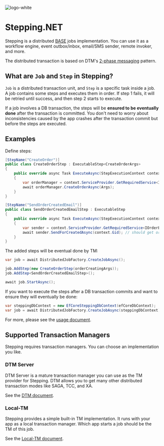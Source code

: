 ![logo-white](https://user-images.githubusercontent.com/30018771/178152345-49f6e952-d8f9-4999-96ac-682ff81641e0.png)

# Stepping.NET
Stepping is a distributed [BASE](https://en.wikipedia.org/wiki/Eventual_consistency) jobs implementation. You can use it as a workflow engine, event outbox/inbox, email/SMS sender, remote invoker, and more. 

The distributed transaction is based on DTM's [2-phase messaging](https://en.dtm.pub/practice/msg.html) pattern.

## What are `Job` and `Step` in Stepping?

`Job` is a distributed transaction unit, and `Step` is a specific task inside a job. A job contains some steps and executes them in order. If step 1 fails, it will be retried until success, and then step 2 starts to execute.

If a job involves a DB transaction, the steps will be **ensured to be eventually done** after the transaction is committed. You don't need to worry about inconsistencies caused by the app crashes after the transaction commit but before the steps are executed.

## Examples

Define steps:
```csharp
[StepName("CreateOrder")]
public class CreateOrderStep : ExecutableStep<CreateOrderArgs>
{
    public override async Task ExecuteAsync(StepExecutionContext context)
    {
        var orderManager = context.ServiceProvider.GetRequiredService<IOrderManager>();
        await orderManager.CreateOrderAsync(Args);
    }
}

[StepName("SendOrderCreatedEmail")]
public class SendOrderCreatedEmailStep : ExecutableStep
{
    public override async Task ExecuteAsync(StepExecutionContext context)
    {
        var sender = context.ServiceProvider.GetRequiredService<IOrderEmailSender>();
        await sender.SendForCreatedAsync(context.Gid); // should get order by gid
    }
}
```
The added steps will be eventual done by TM:
```csharp
var job = await DistributedJobFactory.CreateJobAsync();

job.AddStep(new CreateOrderStep(orderCreatingArgs));
job.AddStep<SendOrderCreatedEmailStep>();

await job.StartAsync();
```
If you want to execute the steps after a DB transaction commits and want to ensure they will eventually be done:
```csharp
var steppingDbContext = new EfCoreSteppingDbContext(efCoreDbContext);
var job = await DistributedJobFactory.CreateJobAsync(steppingDbContext);
```
For more, please see the [usage document](./Usage.md).

## Supported Transaction Managers

Stepping requires transaction managers. You can choose an implementation you like.

### DTM Server

DTM Server is a mature transaction manager you can use as the TM provider for Stepping. DTM allows you to get many other distributed transaction modes like SAGA, TCC, and XA.

See the [DTM document](./Dtm.md).

### Local-TM

Stepping provides a simple built-in TM implementation. It runs with your app as a local transaction manager. Which app starts a job should be the TM of this job.

See the [Local-TM document](./LocalTm.md).
